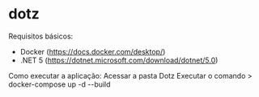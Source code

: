 # dotz

Requisitos básicos:
- Docker (https://docs.docker.com/desktop/)
- .NET 5 (https://dotnet.microsoft.com/download/dotnet/5.0)

Como executar a aplicação:
Acessar a pasta Dotz
Executar o comando > docker-compose up -d --build

